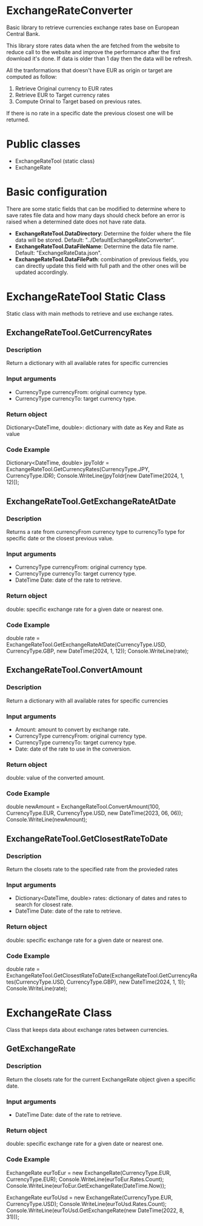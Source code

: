# ExchangeRateConverter
Basic library to retrieve currencies exchange rates base on European Central Bank.

This library store rates data when the are fetched from the website to reduce call to the website and improve the performance after the first download it's done.
If data is older than 1 day then the data will be refresh.

All the tranformations that doesn't have EUR as origin or target are computed as follow:
1. Retrieve Original currency to EUR rates
1. Retrieve EUR to Target currency rates
1. Compute Orinal to Target based on previous rates.

If there is no rate in a specific date the previous closest one will be returned.

# Public classes
* ExchangeRateTool (static class)
* ExchangeRate

# Basic configuration
There are some static fields that can be modified to determine where to save rates file data and how many days should check before an error is raised when a determined date does not have rate data.

* **ExchangeRateTool.DataDirectory**: Determine the folder where the file data will be stored. Default: "../DefaultExchangeRateConverter".
* **ExchangeRateTool.DataFileName**: Determine the data file name. Default: "ExchangeRateData.json".
* **ExchangeRateTool.DataFilePath**: combination of previous fields, you can directly update this field with full path and the other ones will be updated accordingly.

# ExchangeRateTool Static Class
Static class with main methods to retrieve and use exchange rates.

## ExchangeRateTool.GetCurrencyRates
### Description
Return a dictionary with all available rates for specific currencies
### Input arguments
* CurrencyType currencyFrom: original currency type.
* CurrencyType currencyTo: target currency type.
### Return object
Dictionary<DateTime, double>: dictionary with date as Key and Rate as value
### Code Example
Dictionary<DateTime, double> jpyToIdr = ExchangeRateTool.GetCurrencyRates(CurrencyType.JPY, CurrencyType.IDR);
Console.WriteLine(jpyToIdr[new DateTime(2024, 1, 12)]);

## ExchangeRateTool.GetExchangeRateAtDate
### Description
Returns a rate from currencyFrom currency type to currencyTo type for specific date or the closest previous value.
### Input arguments
* CurrencyType currencyFrom: original currency type.
* CurrencyType currencyTo: target currency type.
* DateTime Date: date of the rate to retrieve.
### Return object
double: specific exchange rate for a given date or nearest one.
### Code Example
double rate = ExchangeRateTool.GetExchangeRateAtDate(CurrencyType.USD, CurrencyType.GBP, new DateTime(2024, 1, 12));
Console.WriteLine(rate);

## ExchangeRateTool.ConvertAmount
### Description
Return a dictionary with all available rates for specific currencies
### Input arguments
* Amount: amount to convert by exchange rate.
* CurrencyType currencyFrom: original currency type.
* CurrencyType currencyTo: target currency type.
* Date: date of the rate to use in the conversion.
### Return object
double: value of the converted amount.
### Code Example
double newAmount = ExchangeRateTool.ConvertAmount(100, CurrencyType.EUR, CurrencyType.USD, new DateTime(2023, 06, 06));
Console.WriteLine(newAmount);

## ExchangeRateTool.GetClosestRateToDate
### Description
Return the closets rate to the specified rate from the provieded rates
### Input arguments
* Dictionary<DateTime, double> rates: dictionary of dates and rates to search for closest rate.
* DateTime Date: date of the rate to retrieve.
### Return object
double: specific exchange rate for a given date or nearest one.
### Code Example
double rate = ExchangeRateTool.GetClosestRateToDate(ExchangeRateTool.GetCurrencyRates(CurrencyType.USD, CurrencyType.GBP), new DateTime(2024, 1, 1));
Console.WriteLine(rate);

# ExchangeRate Class
Class that keeps data about exchange rates between currencies.

## GetExchangeRate
### Description
Return the closets rate for the current ExchangeRate object given a specific date.
### Input arguments
* DateTime Date: date of the rate to retrieve.
### Return object
double: specific exchange rate for a given date or nearest one.
### Code Example
ExchangeRate eurToEur = new ExchangeRate(CurrencyType.EUR, CurrencyType.EUR);
Console.WriteLine(eurToEur.Rates.Count);
Console.WriteLine(eurToEur.GetExchangeRate(DateTime.Now));

ExchangeRate eurToUsd = new ExchangeRate(CurrencyType.EUR, CurrencyType.USD);
Console.WriteLine(eurToUsd.Rates.Count);
Console.WriteLine(eurToUsd.GetExchangeRate(new DateTime(2022, 8, 31)));
